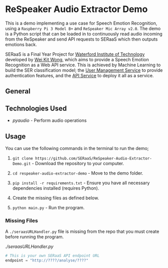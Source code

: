 # ReSpeaker Audio Extractor Demo

This is a demo implementing a use case for Speech Emotion Recognition, using a `Raspberry Pi 3 Model B+` and `ReSpeaker Mic Array v2.0`. The demo is a Python script that can be loaded in to continuously read audio incoming from the ReSpeaker and send API requests to SERaaS which then outputs emotions back.

SERaaS is a Final Year Project for [Waterford Institute of Technology](https://www.wit.ie/) developed by [Wei Kit Wong](https://github.com/andyAndyA), which aims to provide a Speech Emotion Recognition as a Web API service. This is achieved by Machine Learning to build the SER classification model; the [User Management Service](https://github.com/SERaaS/SERaaS-User-Management-Service) to provide authentication features, and the [API Service](https://github.com/SERaaS/SERaaS-API-Service) to deploy it all as a service.

## General

## Technologies Used

* *pyaudio* - Perform audio operations

## Usage

You can use the following commands in the terminal to run the demo;

1) `git clone https://github.com/SERaaS/ReSpeaker-Audio-Extractor-Demo.git` - Download the repository to your computer.

2) `cd respeaker-audio-extractor-demo` - Move to the demo folder.

2) `pip install -r requirements.txt` - Ensure you have all necessary dependencies installed (requires Python).

3) Create the missing files as defined below.

4) `python main.py` - Run the program.

### Missing Files

A `./seraasURLHandler.py` file is missing from the repo that you must create before running the program.

*./seraasURLHandler.py*
```python
# This is your own SERaaS API endpoint URL
endpoint = "http://????/analyse/????"
```